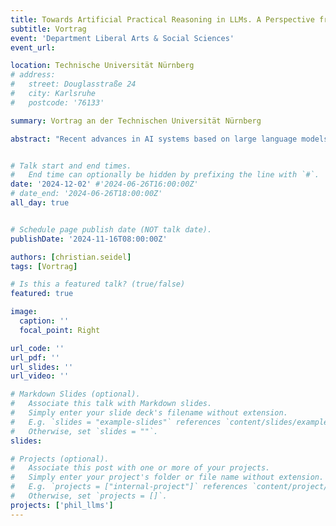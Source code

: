 ```yaml
---
title: Towards Artificial Practical Reasoning in LLMs. A Perspective from Philosophical Ethics
subtitle: Vortrag
event: 'Department Liberal Arts & Social Sciences'
event_url: 

location: Technische Universität Nürnberg
# address:
#   street: Douglasstraße 24
#   city: Karlsruhe
#   postcode: '76133'

summary: Vortrag an der Technischen Universität Nürnberg

abstract: "Recent advances in AI systems based on large language models (LLMs) suggest the idea that some higher cognitive abilities (including advanced rational abilities) may emerge from linguistic abilities, both in humans and in artificial systems. This hypothesis opens up a new perspective on a deeper philosophical question about the relationship between language and morality: how much of our capacity for practical reasoning and moral judgement is actually contained in language and encoded in linguistic practices? A systematic study of artificial practical reasoning in LLMs could shed light on this question. As a first step in this direction, I will explain how a moral-theoretical conceptual framework from philosophical ethics can be imported to build LLM pipelines that (a) assess elementary responsiveness to practical reasons and (b) elicit (the structure of) episodes of artificial practical reasoning. This provides the basis for systematically addressing questions about LLMs' capacities for practical reasoning: can they identify reason-giving facts? Are they reason-responsive, i.e. are they sensitive (in the right way) to changes in the reason-giving facts or to changes in the structure of practical reasons? What are the structural properties of a given LLM's episodes of practical reasoning, e.g. are they universalizable, impartial, consequentialist, aggregationist, etc.? I will conclude with a brief outlook on some philosophical questions that need to be explored further, particularly with regard to collective practical deliberation in democracies."


# Talk start and end times.
#   End time can optionally be hidden by prefixing the line with `#`.
date: '2024-12-02' #'2024-06-26T16:00:00Z'
# date_end: '2024-06-26T18:00:00Z'
all_day: true


# Schedule page publish date (NOT talk date).
publishDate: '2024-11-16T08:00:00Z'

authors: [christian.seidel]
tags: [Vortrag]

# Is this a featured talk? (true/false)
featured: true

image:
  caption: ''
  focal_point: Right

url_code: ''
url_pdf: ''
url_slides: ''
url_video: ''

# Markdown Slides (optional).
#   Associate this talk with Markdown slides.
#   Simply enter your slide deck's filename without extension.
#   E.g. `slides = "example-slides"` references `content/slides/example-slides.md`.
#   Otherwise, set `slides = ""`.
slides:

# Projects (optional).
#   Associate this post with one or more of your projects.
#   Simply enter your project's folder or file name without extension.
#   E.g. `projects = ["internal-project"]` references `content/project/deep-learning/index.md`.
#   Otherwise, set `projects = []`.
projects: ['phil_llms']
---
```

